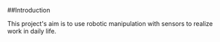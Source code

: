 ##Introduction

This project's aim is to use robotic manipulation with sensors to realize work in daily life.

